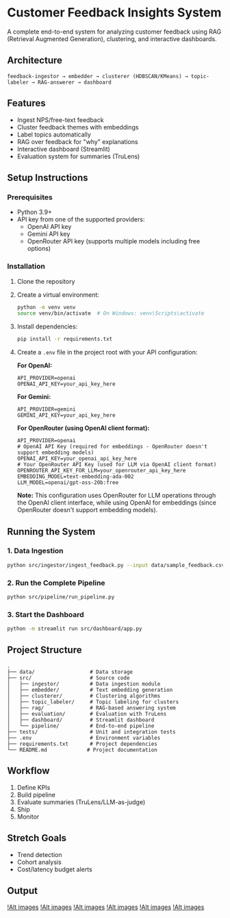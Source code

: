 # Customer Feedback Insights System

A complete end-to-end system for analyzing customer feedback using RAG (Retrieval Augmented Generation), clustering, and interactive dashboards.

## Architecture

```
feedback-ingestor → embedder → clusterer (HDBSCAN/KMeans) → topic-labeler → RAG-answerer → dashboard
```

## Features

- Ingest NPS/free-text feedback
- Cluster feedback themes with embeddings
- Label topics automatically
- RAG over feedback for "why" explanations
- Interactive dashboard (Streamlit)
- Evaluation system for summaries (TruLens)

## Setup Instructions

### Prerequisites

- Python 3.9+
- API key from one of the supported providers:
  - OpenAI API key
  - Gemini API key
  - OpenRouter API key (supports multiple models including free options)

### Installation

1. Clone the repository
2. Create a virtual environment:
   ```bash
   python -m venv venv
   source venv/bin/activate  # On Windows: venv\Scripts\activate
   ```
3. Install dependencies:
   ```bash
   pip install -r requirements.txt
   ```
4. Create a `.env` file in the project root with your API configuration:
   
   **For OpenAI:**
   ```
   API_PROVIDER=openai
   OPENAI_API_KEY=your_api_key_here
   ```
   
   **For Gemini:**
   ```
   API_PROVIDER=gemini
   GEMINI_API_KEY=your_api_key_here
   ```
   
   **For OpenRouter (using OpenAI client format):**
   ```
   API_PROVIDER=openai
   # OpenAI API Key (required for embeddings - OpenRouter doesn't support embedding models)
   OPENAI_API_KEY=your_openai_api_key_here
   # Your OpenRouter API Key (used for LLM via OpenAI client format)
   OPENROUTER_API_KEY_FOR_LLM=your_openrouter_api_key_here
   EMBEDDING_MODEL=text-embedding-ada-002
   LLM_MODEL=openai/gpt-oss-20b:free
   ```
   
   **Note:** This configuration uses OpenRouter for LLM operations through the OpenAI client interface, while using OpenAI for embeddings (since OpenRouter doesn't support embedding models).

## Running the System

### 1. Data Ingestion

```bash
python src/ingestor/ingest_feedback.py --input data/sample_feedback.csv
```

### 2. Run the Complete Pipeline

```bash
python src/pipeline/run_pipeline.py
```

### 3. Start the Dashboard

```bash
python -m streamlit run src/dashboard/app.py
```

## Project Structure

```
.
├── data/                  # Data storage
├── src/                   # Source code
│   ├── ingestor/          # Data ingestion module
│   ├── embedder/          # Text embedding generation
│   ├── clusterer/         # Clustering algorithms
│   ├── topic_labeler/     # Topic labeling for clusters
│   ├── rag/               # RAG-based answering system
│   ├── evaluation/        # Evaluation with TruLens
│   ├── dashboard/         # Streamlit dashboard
│   └── pipeline/          # End-to-end pipeline
├── tests/                 # Unit and integration tests
├── .env                   # Environment variables
├── requirements.txt       # Project dependencies
└── README.md             # Project documentation
```

## Workflow

1. Define KPIs
2. Build pipeline
3. Evaluate summaries (TruLens/LLM-as-judge)
4. Ship
5. Monitor

## Stretch Goals

- Trend detection
- Cohort analysis
- Cost/latency budget alerts

## Output

[!Alt images](images/1.png)
[!Alt images](images/2.png)
[!Alt images](images/3.png)
[!Alt images](images/4.png)
[!Alt images](images/5.png)
[!Alt images](images/6.png)
